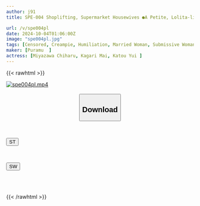 ```yaml
---
author: j91
title: SPE-004 Shoplifting, Supermarket Housewives ●A Petite, Lolita-like Housewife Who Has Fallen Into The Role Of A Slut ●A Timid, Beautiful-breasted Wife Who Is Willing To Let Herself Be Violated ●A Slender, Big-bottomed Wife With Thick Pubic Hair

url: /v/spe004pl
date: 2024-10-04T01:06:00Z
image: "spe004pl.jpg"
tags: [Censored, Creampie, Humiliation, Married Woman, Submissive Woman	]
maker: [Puramu  ]
actress: [Miyazawa Chiharu, Kagari Mai, Katou Yui ]
---
```



{{< rawhtml >}}

<div class="video" data-videoid="yrygaDWMLDC1Lda">
    <a href="javascript:;">
        <img src="/v/spe004pl/spe004pl.jpg" width="WIDTH" height="HEIGHT" alt="spe004pl.mp4" loading="lazy">
    </a>
</div>

<script type="text/javascript" src="https://j91.asia/asset/on-demand-st.js"></script>

<br>
  <link rel="stylesheet" href="https://j91.asia/asset/bs5.css">
  
  <center>
  <button class="btn btn-primary" type="button" data-bs-toggle="collapse" data-bs-target=".multi-collapse" aria-expanded="false" aria-controls="multiCollapseExample1 multiCollapseExample2"><h2>Download</h2></button></center>
</p>
<div class="row">
  <div class="col">
    <div class="collapse multi-collapse" id="multiCollapseExample1">
      <div class="card card-body">
	      	      <br>
<div class="buttons">  
<p><a href="/v/spe004pl/st.html" target="_blank"><button class="btn-hover color-3"><i class="fa fa-download"></i> ST</button></a></p></div>
    </div>
  </div>
</div>
  <div class="col">
    <div class="collapse multi-collapse" id="multiCollapseExample2">
      <div class="card card-body">
	      <br>
<div class="buttons">
<p><a href="/v/spe004pl/sw.html" target="_blank"><button class="btn-hover color-2"><i class="fa fa-download"></i> SW</button></a></p></div>
<br><br>
      </div>
    </div>
  </div>
</div>

{{< /rawhtml >}}
